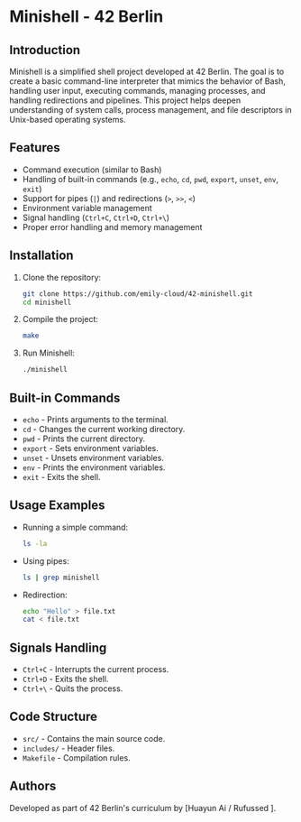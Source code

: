 # Minishell - 42 Berlin

## Introduction
Minishell is a simplified shell project developed at 42 Berlin. The goal is to create a basic command-line interpreter that mimics the behavior of Bash, handling user input, executing commands, managing processes, and handling redirections and pipelines. This project helps deepen understanding of system calls, process management, and file descriptors in Unix-based operating systems.

## Features
- Command execution (similar to Bash)
- Handling of built-in commands (e.g., `echo`, `cd`, `pwd`, `export`, `unset`, `env`, `exit`)
- Support for pipes (`|`) and redirections (`>`, `>>`, `<`)
- Environment variable management
- Signal handling (`Ctrl+C`, `Ctrl+D`, `Ctrl+\`)
- Proper error handling and memory management

## Installation
1. Clone the repository:
   ```sh
   git clone https://github.com/emily-cloud/42-minishell.git
   cd minishell
   ```
2. Compile the project:
   ```sh
   make
   ```
3. Run Minishell:
   ```sh
   ./minishell
   ```

## Built-in Commands
- `echo` - Prints arguments to the terminal.
- `cd` - Changes the current working directory.
- `pwd` - Prints the current directory.
- `export` - Sets environment variables.
- `unset` - Unsets environment variables.
- `env` - Prints the environment variables.
- `exit` - Exits the shell.

## Usage Examples
- Running a simple command:
  ```sh
  ls -la
  ```
- Using pipes:
  ```sh
  ls | grep minishell
  ```
- Redirection:
  ```sh
  echo "Hello" > file.txt
  cat < file.txt
  ```

## Signals Handling
- `Ctrl+C` - Interrupts the current process.
- `Ctrl+D` - Exits the shell.
- `Ctrl+\` - Quits the process.

## Code Structure
- `src/` - Contains the main source code.
- `includes/` - Header files.
- `Makefile` - Compilation rules.

## Authors
Developed as part of 42 Berlin's curriculum by [Huayun Ai  / Rufussed ].

